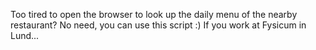Too tired to open the browser to look up the daily menu of the nearby restaurant?
No need, you can use this script :) If you work at Fysicum in Lund...
